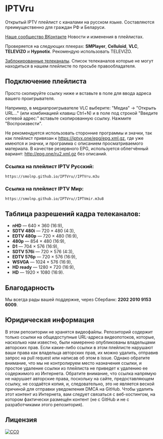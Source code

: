 # IPTVru
Открытый IPTV плейлист с каналами на русском языке. Составляются преимущественно для граждан РФ и Беларуси.

[Наше сообщество ВКонтакте](https://vk.com/iptvru250) Новости и изменения в плейлистах.

Проверяется на следующих плеерах: **SMPlayer**, **Celluloid**, **VLC**, **TELEVIZO** и **Hypnotix**. Рекомендую использовать TELEVIZO.

[Заблокированные телеканалы](https://vk.com/@iptvru250-telekanaly-kotoryh-nikogda-ne-budet). Список телеканалов которые не могут находиться в нашем плейлисте по просьбе правообладателя.

## Подключение плейлиста
Просто скопируйте ссылку ниже и вставьте в поле для ввода адреса вашего проигрывателя.

Например, в медиапроигрывателе VLC выберите: "Медиа" -> "Открыть URL..." (или комбинацией клавиш Ctrl+N) и в поле под строкой "Введите сетевой адрес:" вставьте скопированную ссылку. Нажмите "Воспроизвести".

Не рекомендуется использовать сторонние программы и значки, так как плейлист привязан к https://iptvx.one/epg/epg.xml.gz, где уже имеются и значки, и программа с описанием просматриваемого материала. В качестве резервного EPG, используется облегчённый вариант: http://epg.one/ru2.xml.gz без описаний.

### Ссылка на плейлист IPTV Русский:
```
https://smolnp.github.io/IPTVru//IPTVru.m3u
```

### Ссылка на плейлист IPTV Мир:
```
https://smolnp.github.io/IPTVru//IPTVmir.m3u8
```

## Таблица разрешений кадра телеканалов:
* **nHD** — 640 × 360 (16:9),
* **SDTV 480i** — 720 × 480 (4:3),
* **EDTV 480p** — 720 × 480 (16:9),
* **480p** — 854 × 480 (16:9),
* **D1** — 704 × 576 (16:9),
* **SDTV 576i** — 720 × 576 (4:3),
* **EDTV 576p** — 720 × 576 (16:9),
* **WSVGA** — 1024 × 576 (16:9),
* **HD ready** — 1280 × 720 (16:9),
* **HD** — 1920 × 1080 (16:9).

## Благодарность
Мы всегда рады вашей поддержке, через Сбербанк: **2202 2010 9153 6009**.

## Юридическая информация
В этом репозитории не хранятся видеофайлы. Репозиторий содержит только ссылки на общедоступные URL-адреса видеопотоков, которые, насколько нам известно, были намеренно опубликованы владельцами авторских прав. Если какие-либо ссылки в этом плейлисте нарушают ваши права как владельца авторских прав, их можно удалить, отправив запрос на pull request или написав об этом в issue. Однако обратите внимание, что мы не контролируем место назначения ссылки, и простое удаление ссылки из плейлиста не приведет к удалению ее содержимого из Интернета. Обратите внимание, что ссылка напрямую не нарушает авторские права, поскольку на сайте, предоставляющем ссылку, не создаётся копия, и, следовательно, это не является веской причиной для отправки уведомления DMCA на GitHub. Чтобы удалить этот контент из Интернета, вам следует связаться с веб-хостингом, на котором фактически размещён контент (не с GitHub и не с разработчиками этого репозитория).

## Лицензия
[![CC0](http://mirrors.creativecommons.org/presskit/buttons/88x31/svg/cc-zero.svg)](LICENSE)
